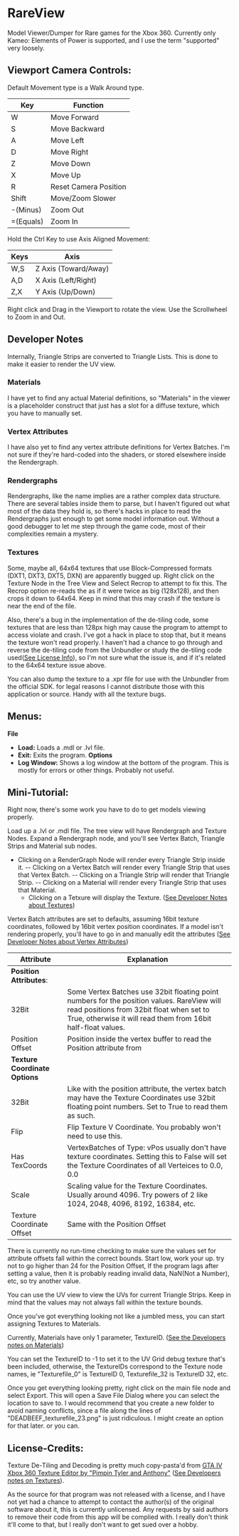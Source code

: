# RareView
Model Viewer/Dumper for Rare games for the Xbox 360.
Currently only Kameo: Elements of Power is supported, and I use the term "supported" very loosely.

## Viewport Camera Controls:
Default Movement type is a Walk Around type.

|Key|Function|
|--|--|
|W|Move Forward|
|S|Move Backward|
|A|Move Left|
|D|Move Right|
|Z|Move Down|
|X|Move Up|
|R|Reset Camera Position|
|Shift|Move/Zoom Slower|
|-(Minus)|Zoom Out|
|=(Equals)|Zoom In|

Hold the Ctrl Key to use Axis Aligned Movement:

|Keys|Axis|
|--|--|
|W,S|Z Axis (Toward/Away)|
|A,D|X Axis (Left/Right)|
|Z,X|Y Axis (Up/Down)|

Right click and Drag in the Viewport to rotate the view. Use the Scrollwheel to Zoom in and Out.

## Developer Notes
Internally, Triangle Strips are converted to Triangle Lists. This is done to make it easier to render the UV view.

### Materials
 I have yet to find any actual Material definitions, so "Materials" in the viewer is a placeholder construct that just has a slot for a diffuse texture, which you have to manually set.

### Vertex Attributes
I have also yet to find any vertex attribute definitions for Vertex Batches. I'm not sure if they're hard-coded into the shaders, or stored elsewhere inside the Rendergraph. 

### Rendergraphs
Rendergraphs, like the name implies are a rather complex data structure.
There are several tables inside them to parse, but I haven't figured out what most of the data they hold is, so there's hacks in place to read the Rendergraphs just enough to get some model information out.
Without a good debugger to let me step through the game code, most of their complexities remain a mystery.

### Textures
Some, maybe all, 64x64 textures that use Block-Compressed formats (DXT1, DXT3, DXT5, DXN) are apparently bugged up. Right click on the Texture Node in the Tree View and Select Recrop to attempt to fix this.
The Recrop option re-reads the as if it were twice as big (128x128), and then crops it down to 64x64. Keep in mind that this may crash if the texture is near the end of the file. 

Also, there's a bug in the implementation of the de-tiling code, some textures that are less than 128px high may cause the program to attempt to access violate and crash. I've got a hack in place to stop that, but it means the texture won't read properly. I haven't had a chance to go through and reverse the de-tiling code from the Unbundler or study the de-tiling code used([See License Info](#license-credits)), so I'm not sure what the issue is, and if it's related to the 64x64 texture issue above.

You can also dump the texture to a .xpr file for use with the Unbundler from the official SDK. for legal reasons I cannot distribute those with this application or source. Handy with all the texture bugs.



## Menus:
**File**
 - **Load:** Loads a .mdl or .lvl file.
 - **Exit:** Exits the program.
**Options**
- **Log Window:** Shows a log window at the bottom of the program. This is mostly for errors or other things. Probably not useful. 

## Mini-Tutorial:
Right now, there's some work you have to do to get models viewing properly.

Load up a .lvl or .mdl file.
The tree view will have Rendergraph and Texture Nodes.
Expand a Rendergraph node, and you'll see Vertex Batch, Triangle Strips and Material sub nodes.

 - Clicking on a RenderGraph Node will render every Triangle Strip
   inside it.
 --  Clicking on a Vertex Batch will render every Triangle Strip that uses
   that Vertex Batch.
  -- Clicking on a Triangle Strip will render that Triangle Strip.
  -- Clicking on a Material will render every Triangle Strip that uses
   that Material.
   - Clicking on a Tetxure will display the Texture. ([See Developer Notes about Textures](#textures))

Vertex Batch attributes are set to defaults, assuming 16bit texture coordinates, followed by 16bit vertex position coordinates. If a model isn't rendering properly, you'll have to go in and manually edit the attributes ([See Developer Notes about Vertex Attributes](#vertex-attributes))

|Attribute  | Explanation |
|--|--|
|**Position Attributes**:  |  |
|32Bit| Some Vertex Batches use 32bit floating point numbers for the position values. RareView will read positions from 32bit float when set to True, otherwise it will read them from 16bit half-float values.|
|Position Offset|Position inside the vertex buffer to read the Position attribute from|
|**Texture Coordinate Options**| |
|32Bit| Like with the position attribute, the vertex batch may have the Texture Coordinates use 32bit floating point numbers. Set to True to read them as such.|
|Flip| Flip Texture V Coordinate. You probably won't need to use this.|
|Has TexCoords|VertexBatches of Type: vPos usually don't have texture coordinates. Setting this to False will set the Texture Coordinates of all Verteices to 0.0, 0.0|
|Scale|Scaling value for the Texture Coordinates. Usually around 4096. Try powers of 2 like 1024, 2048, 4096, 8192, 16384, etc.|
|Texture Coordinate Offset| Same with the Position Offset|

There is currently no run-time checking to make sure the values set for attribute offsets fall within the correct bounds. Start low, work your up. try not to go higher than 24 for the Position Offset,
If the program lags after setting a value, then it is probably reading invalid data, NaN(Not a Number), etc, so try another value. 

You can use the UV view to view the UVs for current Triangle Strips. Keep in mind that the values may not always fall within the texture bounds. 

Once you've got everything looking not like a jumbled mess, you can start assigning Textures to Materials.

Currently, Materials have only 1 parameter, TextureID. ([See the Developers notes on Materials](#materials))

You can set the TextureID to -1 to set it to the UV Grid debug texture that's been included, otherwise, the TextureIDs correspond to the Texture node names, ie "Texturefile_0" is TextureID 0, Texturefile_32 is TextureID 32, etc.

Once you get everything looking pretty, right click on the main file node and select Export. This will open a Save File Dialog where you can select the location to save to. I would recommend that you create a new folder to avoid naming conflicts, since a file along the lines of "DEADBEEF_texturefile_23.png" is just ridiculous. I might create an option for that later. or you can.

## License-Credits:
Texture De-Tiling and Decoding is pretty much copy-pasta'd from [GTA IV Xbox 360 Texture Editor by "Pimpin Tyler and Anthony"](http://forum.xentax.com/blog/?p=302) ([See Developers notes on Textures](#textures)).

As the source for that program was not released with a license, and I have not yet had a chance to attempt to contact the author(s) of the original software about it, this is currently unlicensed. Any requests by said authors to remove their code from this app will be complied with. I really don't think it'll come to that, but  I really don't want to get sued over a hobby.


